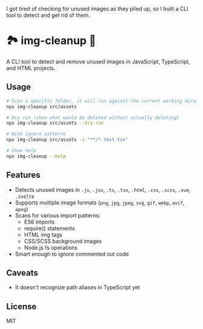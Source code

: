 I got tired of checking for unused images as they piled up, so I built a CLI tool to detect and get rid of them.

# 🏞️ img-cleanup 🧹

A CLI tool to detect and remove unused images in JavaScript, TypeScript, and HTML projects.

## Usage

```bash
# Scan a specific folder, it will run against the current working directory
npx img-cleanup src/assets

# Dry run (show what would be deleted without actually deleting)
npx img-cleanup src/assets --dry-run

# With ignore patterns
npx img-cleanup src/assets -i "**/*.test.tsx"

# Show help
npx img-cleanup --help
```

## Features

- Detects unused images in `.js`, `.jsx`, `.ts`, `.tsx`, `.html`, `.css`, `.scss`, `.vue`, `.svelte`
- Supports multiple image formats (`png`, `jpg`, `jpeg`, `svg`, `gif`, `webp`, `avif`, `apng`)
- Scans for various import patterns:
  - ES6 imports
  - require() statements
  - HTML img tags
  - CSS/SCSS background images
  - Node.js fs operations
- Smart enough to ignore commented out code

## Caveats
- It doesn't recognize path aliases in TypeScript yet

## License

MIT
